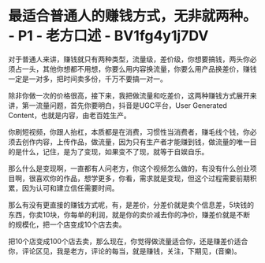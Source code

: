 # 最适合普通人的赚钱方式，无非就两种。 - P1 - 老方口述 - BV1fg4y1j7DV

对于普通人来讲，赚钱就只有两种类型，流量级，差价级，你想要搞钱，两头你必须占一头，其他你想都不用想，你要么用内容换流量，你要么用产品换差价，赚钱一定是一对多，把时间卖多份，千万不要搞一对一。

除非你做一次的价格很高，接下来，我把做流量和吃差价，这两种赚钱方式展开来讲，第一流量问题，首先你要明白，抖音是UGC平台，User Generated Content，也就是内容，由老百姓生产。

你刷短视频，你跟人抬杠，本质都是在消费，习惯性当消费者，赚毛线个钱，你必须去创作内容，上传作品，做流量，因为只有生产者才能赚到钱，做流量的唯一目的是什么，记住，是为了变现，如果变不了现，就等于自娱自乐。

那么什么是变现啊，一直都有人问老方，你这个视频怎么做的，有没有什么创业项目啊，很喜欢你的作品，想学更多，你看，需求就是变现，但这个过程需要前期积累，因为认可和建立信任需要时间。

那么有没有更直接的赚钱方式呢，有，是差价，分差价就是卖个信息差，5块钱的东西，你卖10块，你每单的利润，就是你的卖价减去你的净价，赚差价就是不断的规模化，把一个店变成10个店去卖。

把10个店变成100个店去卖，那么现在，你觉得做流量适合你，还是赚差价适合你，评论区见，我是老方，评论的每当，就是赚钱，关注，下期见，(音樂)。

